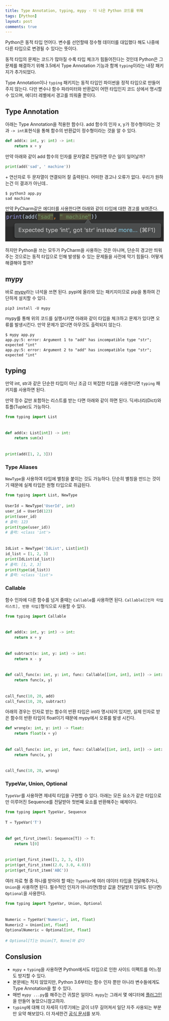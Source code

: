 ```yaml
---
title: Type Annotation, typing, mypy - 더 나은 Python 코드를 위해
tags: [Python]
layout: post
comments: true
---
```


Python은 동적 타입 언어다. 변수를 선언할때 정수형 데이터를 대입했다 해도 나중에 다른 타입으로 변경될 수 있다는 뜻이다.

동적 타입의 문제는 코드가 많아질 수록 타입 체크가 힘들어진다는 것인데 Python은 그 문제를 해결하기 위해 3.5에서 Type Annotation 기능과 함께 `typing`이라는 내장 패키지가 추가되었다.

Type Annotation이나 `typing` 패키지는 동적 타입인 파이썬을 정적 타입으로 만들어주지 않는다. 다만 변수나 함수 파라미터와 반환값이 어떤 타입인지 코드 상에서 명시할 수 있으며, 에디터 레벨에서 경고를 띄워줄 뿐이다.

## Type Annotation

아래는 Type Annotation을 적용한 함수다. add 함수의 인자 x, y가 정수형이라는 것과 `-> int`표현식을 통해 함수의 반환값이 정수형이라는 것을 알 수 있다.
```python
def add(x: int, y: int) -> int:
    return x + y
```

만약 아래와 같이 add 함수의 인자를 문자열로 전달하면 무슨 일이 일어날까?
```python
print(add('sad', ' machine'))
```


\+ 연산자로 두 문자열이 연결되어 잘 출력된다. 어떠한 경고나 오류가 없다. 우리가 원하는건 이 결과가 아닌데..
```
$ python3 app.py
sad machine
```

만약 PyCharm같은 에디터를 사용한다면 아래와 같이 타입에 대한 경고를 보여준다.
![wrong type warning in PyCharm](/images/python-3-type-annotation-and-typing/type-warning.png)

하지만 Python을 쓰는 모두가 PyCharm을 사용하는 것은 아니며, 단순히 경고만 띄워주는 것으로는 동적 타입으로 인해 발생될 수 있는 문제들을 사전에 막기 힘들다. 어떻게 해결해야 할까?

## mypy

바로 [mypy](http://mypy-lang.org)라는 녀석을 쓰면 된다. pypi에 올라와 있는 패키지이므로 pip을 통하여 간단하게 설치할 수 있다.
```
pip3 install -U mypy
```

mypy를 통해 위의 코드를 실행시키면 아래와 같이 타입을 체크하고 문제가 있다면 오류를 발생시킨다. 만약 문제가 없다면 아무것도 출력되지 않는다.
```
$ mypy app.py 
app.py:5: error: Argument 1 to "add" has incompatible type "str"; expected "int"
app.py:5: error: Argument 2 to "add" has incompatible type "str"; expected "int"
```

## typing

만약 int, str과 같은 단순한 타입이 아닌 조금 더 복잡한 타입을 사용한다면 `typing` 패키지를 사용하면 된다.

만약 정수 값만 포함하는 리스트를 받는 다면 아래와 같이 하면 된다. 딕셔너리(Dict)와 튜플(Tuple)도 가능하다.
```python
from typing import List


def add(x: List[int]) -> int:
    return sum(x)


print(add([1, 2, 3]))
```

### Type Aliases
`NewType`을 사용하여 타입에 별칭을 붙이는 것도 가능하다. 단순히 별칭을 만드는 것이기 때문에 실제 타입은 원형 타입으로 취급된다.
```python
from typing import List, NewType

UserId = NewType('UserId', int)
user_id = UserId(123)
print(user_id)
# 출력: 123
print(type(user_id))
# 출력: <class 'int'>


IdList = NewType('IdList', List[int])
id_list = [1, 2, 3]
print(IdList(id_list))
# 출력: [1, 2, 3]
print(type(id_list))
# 출력: <class 'list'>
```

### Callable
함수 인자에 다른 함수를 넘겨 줄때는 `Callable`를 사용하면 된다. `Callable[[인자 타입 리스트], 반환 타입]`형식으로 사용할 수 있다.
```python
from typing import Callable


def add(x: int, y: int) -> int:
    return x + y


def subtract(x: int, y: int) -> int:
    return x - y


def call_func(x: int, y: int, func: Callable[[int, int], int]) -> int:
    return func(x, y)


call_func(10, 20, add)
call_func(10, 20, subtract)
```

아래의 경우는 인자로 받는 함수의 반환 타입은 int라 명시되어 있지만, 실제 인자로 받은 함수의 반환 타입이 float이기 때문에 mypy에서 오류를 발생 시킨다.   
```python
def wrong(x: int, y: int) -> float:
    return float(x + y)


def call_func(x: int, y: int, func: Callable[[int, int], int]) -> int:
    return func(x, y)


call_func(10, 20, wrong)
```

### TypeVar, Union, Optional

`TypeVar`를 사용하면 제네릭 타입을 구현할 수 있다. 아래는 모든 요소가 같은 타입으로만 이루어진 Sequence를 전달받아 첫번째 요소를 반환해주는 예제이다.
```python
from typing import TypeVar, Sequence

T = TypeVar('T')


def get_first_item(l: Sequence[T]) -> T:
    return l[0]


print(get_first_item([1, 2, 3, 4]))
print(get_first_item((2.0, 3.0, 4.0)))
print(get_first_item('ABC'))
```

여러 자료 형 중 하나를 받아야 할 때는 `TypeVar`에 여러 데이터 타입을 전달해주거나, `Union`을 사용하면 된다.
필수적인 인자가 아니라면(항상 값을 전달받지 않아도 된다면) `Optional`을 사용한다.
```python
from typing import TypeVar, Union, Optional


Numeric = TypeVar('Numeric', int, float)
Numeric2 = Union[int, float]
OptionalNumeric = Optional[int, float]

# Optional[T]는 Union[T, None]와 같다
```


## Conslusion

- `mypy` + `typing`을 사용하면 Python에서도 타입으로 인한 사이드 이펙트를 어느정도 방지할 수 있다.
- 본문에는 적지 않았지만, Python 3.6부터는 함수 인자 뿐만 아니라 변수들에게도 Type Annotation을 할 수 있다.
- 매번 `mypy ...py`를 해주는건 귀찮은 일이다. `mypy`는 그래서 몇 에디터에 [플러그인](https://github.com/python/mypy#ide--linter-integrations)을 만들어 놓았으니참고하자.
- `typing`에 대해 더 자세히 다루기에는 글이 너무 길어져서 일단 자주 사용되는 부분만 요약 해보았다. 더 자세한건 [공식 문서](https://docs.python.org/ko/3.7/library/typing.html)를 보자.


